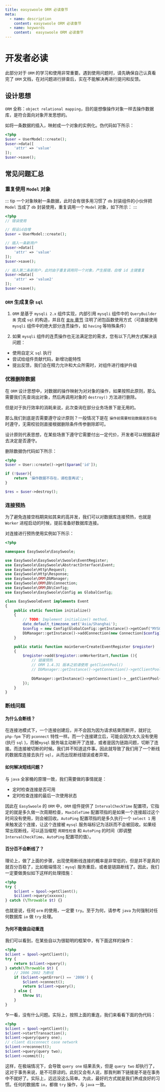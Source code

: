 ```yaml
---
title: easyswoole ORM 必读章节
meta:
  - name: description
    content: easyswoole ORM 必读章节
  - name: keywords
    content:  easyswoole ORM 必读章节
---
```


# 开发者必读

此部分对于 `ORM` 的学习和使用非常重要。遇到使用问题时，请先确保自己认真看完了 `ORM` 文档，在对问题进行排查后，实在不能解决再进行提问和反馈。

## 设计思想

`ORM` 全称：`object relational mapping`，目的是想像操作对象一样去操作数据库，是符合面向对象开发思想的。

如将一条数据的插入，映射成一个对象的实例化。伪代码如下所示：

```php
<?php
$user = UserModel::create();
$user->data([
    'attr' => 'value'
]);
$user->save();
```

## 常见问题汇总

### 重复使用 `Model` 对象

::: tip
  一个对象映射一条数据，此时会有很多用习惯了 `db` 封装组件的小伙伴把 `Model` 当成了 `db` 封装使用，重复调用一个 `Model` 对象，如下所示：
:::

```php
<?php
// 错误使用

// 假设id自增
$user = UserModel::create();

// 插入一条新用户
$user->data([
    'attr' => 'value'
]);
$user->save();

// 插入第二条新用户，此时由于重复调用同一个对象，产生报错，自增 id 主键重复
$user->data([
    'attr' => 'value2'
]);
$user->save();
```

### `ORM` 生成复杂 `sql`

1. `ORM` 是基于 `mysqli 2.x` 组件实现，内部引用 `mysqli` 组件中的 `QueryBuilder 类` 完成 `sql` 的构造，并且在 [`查询` 章节](/Components/Orm/query.md) 注明了闭包函数使用方式（可直接使用 `mysqli` 组件中的绝大部分连贯操作，如 `having` 等特殊条件）

2. 如果 `mysqli` 组件的连贯操作也无法满足您的需求，您有以下几种方式解决该问题：
 - 使用自定义 `sql` 执行
 - 尝试给组件贡献代码，新增功能特性
 - 提出反馈，我们会在精力允许和大众所需时，对组件进行维护升级

### 优雅删除数据

在 `ORM` 设计思想中，对数据的操作映射为对对象的操作，如果按照此原则，那么需要我们先查询出对象，然后再调用对象的 `destroy()` 方法进行删除。

但是对于执行效率的消耗来说，此次查询在部分业务场景下是无用的。

那么我们到底是否需要遵守设计原则？一般情况下是在 `操作前需要校验数据是否存在` 时遵守，无需校验则直接根据删除条件传参删除即可。

设计原则代表思想，在某些场景下遵守它需要付出一定代价，开发者可以根据喜好去决定是否遵守。

删除数据伪代码如下所示：

```php
<?php
$user = User::create()->get($param['id']);

if (!$user){
    return '操作数据不存在，请检查再试';
}

$res = $user->destroy();
```

### 连接预热

为了避免连接空档期突如其来的高并发，我们可以对数据库连接预热，也就是 `Worker` 进程启动的时候，提前准备好数据库连接。

对连接进行预热使用实例如下所示：

```php
<?php

namespace EasySwoole\EasySwoole;

use EasySwoole\EasySwoole\Swoole\EventRegister;
use EasySwoole\EasySwoole\AbstractInterface\Event;
use EasySwoole\Http\Request;
use EasySwoole\Http\Response;
use EasySwoole\ORM\DbManager;
use EasySwoole\ORM\Db\Connection;
use EasySwoole\ORM\Db\Config;
use EasySwoole\EasySwoole\Config as GlobalConfig;

class EasySwooleEvent implements Event
{
    public static function initialize()
    {
        // TODO: Implement initialize() method.
        date_default_timezone_set('Asia/Shanghai');
        $config = new Config(GlobalConfig::getInstance()->getConf("MYSQL"));
        DbManager::getInstance()->addConnection(new Connection($config));
    }

    public static function mainServerCreate(EventRegister $register)
    {
        $register->add($register::onWorkerStart,function (){
            // 链接预热
            // ORM 1.4.31 版本之前请使用 getClientPool() 
            // DbManager::getInstance()->getConnection()->getClientPool()->keepMin();
            
            DbManager::getInstance()->getConnection()->__getClientPool()->keepMin();
        });
    }
}
```
### 断线问题

#### 为什么会断线？

在连接池模式下，一个连接创建后，并不会因为因为请求结束而断开，就好比 `php-fpm` 下的 `pconnect` 特性一样。而一个连接建立后，可能会因为太久没有使用(执行 `sql` )，而被`mysql` 服务端主动断开了连接，或者是因为链路问题，切断了连接。而连接被切断的时候。我们并不知道这件事。因此就导致了我们用了一个断线的数据库连接去执行 `sql`，从而出现断线错误或者异常。

#### 如何解决短线问题？

与 `java` 全家桶的原理一致，我们需要做的事情就是：
- 定时检查连接是否可用
- 定时检查连接的最后一次使用状态

因此在 `EasySwoole` 的 `ORM` 中，`ORM` 组件提供了 ```IntervalCheckTime``` 配置项，它指定的就是多久做一次周期检查，```MaxIdleTime``` 配置项指的是如果一个连接超过这个时间没有使用，则会被回收。```AutoPing``` 配置项指的是多久执行一个 ```select 1``` 用来触发这个连接，让这个连接被 `mysql` 服务端标记为活跃而不会被回收。如果经常出现断线，可以适当缩短 `周期性检查` 和 `AutoPing` 的时间（即调整 ```IntervalCheckTime```、```AutoPing``` 配置项的值）。

#### 百分百不会断线了？

理论上，做了上面的步骤，出现使用断线连接的概率是非常低的，但是并不是真的就百分百稳了，比如极端情况：`mysql` 服务重启，或者是链路断线了。因此，我们一定要做类似如下这样的处理措施：

```php
<?php
try {
    $client = $pool->getClient();
    $cilient->query(xxxxxx);
} catch (\Throwable $t) {}
```

也就是说，任何 `orm` 的使用，一定要 `try`。至于为何，请参考 `java` 为何强制对任何数据库 `io` 做 `try` 处理。

#### 为何不能做自动重连

我们可以看到，在某些自以为很聪明的框架中，有下面这样的操作：

```php
<?php
$client = $pool->getClient();
try {
    return $client->query();
} catch(\Throwable $t) {
    // 2006 2002 为断线
    if ($client->getError() == '2006') {
        $client->connect();
        return $client->query();
    } else {
        throw $t;
    }
}
```

乍一看，没有什么问题。实际上，按照上面的重连，我们来看看下面的伪代码：

```php
<?php
$client = $pool->getClient();
$client->startTransaction();
$client->query(query one);
// client disconnect case network
$client->reconnect();
$client->query(query two);
$client->commit();
```

这样，在极端情况下，会导致 `query one` 结果丢失，但是 `query two` 却执行了，这对于事务来说，是不可原谅的。此刻又会有人说，那我判断下链接是不是在事务中不就好了。实际上，远远没这么简单。为此，最好的方式就是我们养成良好的习惯。任何的数据库 `io`，都做 `try` 操作，与 `java` 一致。
